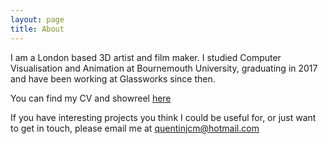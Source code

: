 ```yaml
---
layout: page
title: About
---
```


I am a London based 3D artist and film maker. I studied Computer Visualisation and Animation at Bournemouth University, graduating in 2017 and have been working at Glassworks since then.

You can find my CV and showreel [here](/cv/)  

If you have interesting projects you think I could be useful for, or just want to get in touch, please email me at <quentinjcm@hotmail.com>
